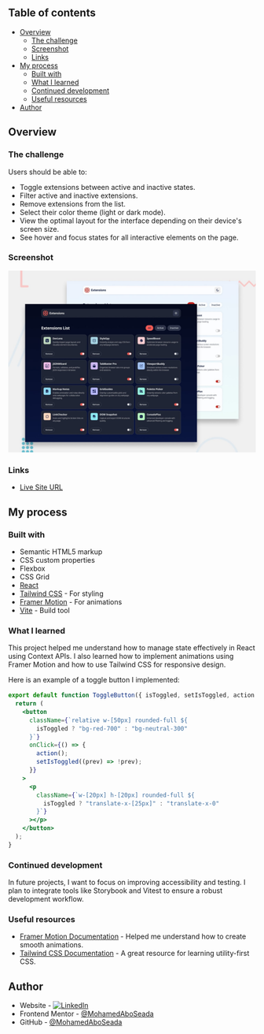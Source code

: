 ## Table of contents

- [Overview](#overview)
  - [The challenge](#the-challenge)
  - [Screenshot](#screenshot)
  - [Links](#links)
- [My process](#my-process)
  - [Built with](#built-with)
  - [What I learned](#what-i-learned)
  - [Continued development](#continued-development)
  - [Useful resources](#useful-resources)
- [Author](#author)

## Overview

### The challenge

Users should be able to:

- Toggle extensions between active and inactive states.
- Filter active and inactive extensions.
- Remove extensions from the list.
- Select their color theme (light or dark mode).
- View the optimal layout for the interface depending on their device's screen size.
- See hover and focus states for all interactive elements on the page.

### Screenshot

![Screenshot of the Browser Extensions Manager UI](./preview.jpg)

### Links

- [Live Site URL](https://browser-extensions-manager-ui-main-eta.vercel.app/)

## My process

### Built with

- Semantic HTML5 markup
- CSS custom properties
- Flexbox
- CSS Grid
- [React](https://reactjs.org/)
- [Tailwind CSS](https://tailwindcss.com/) - For styling
- [Framer Motion](https://www.framer.com/motion/) - For animations
- [Vite](https://vitejs.dev/) - Build tool

### What I learned

This project helped me understand how to manage state effectively in React using Context APIs. I also learned how to implement animations using Framer Motion and how to use Tailwind CSS for responsive design.

Here is an example of a toggle button I implemented:

```jsx
export default function ToggleButton({ isToggled, setIsToggled, action }) {
  return (
    <button
      className={`relative w-[50px] rounded-full ${
        isToggled ? "bg-red-700" : "bg-neutral-300"
      }`}
      onClick={() => {
        action();
        setIsToggled((prev) => !prev);
      }}
    >
      <p
        className={`w-[20px] h-[20px] rounded-full ${
          isToggled ? "translate-x-[25px]" : "translate-x-0"
        }`}
      ></p>
    </button>
  );
}
```

### Continued development

In future projects, I want to focus on improving accessibility and testing. I plan to integrate tools like Storybook and Vitest to ensure a robust development workflow.

### Useful resources

- [Framer Motion Documentation](https://www.framer.com/motion/) - Helped me understand how to create smooth animations.
- [Tailwind CSS Documentation](https://tailwindcss.com/docs) - A great resource for learning utility-first CSS.

## Author

- Website - [![LinkedIn](https://img.shields.io/badge/LinkedIn-Profile-blue?logo=linkedin)](https://www.linkedin.com/in/mohamed-abo-seada-0b8171166)
- Frontend Mentor - [@MohamedAboSeada](https://www.frontendmentor.io/profile/MohamedAboSeada)
- GitHub - [@MohamedAboSeada](https://github.com/MohamedAboSeada)
